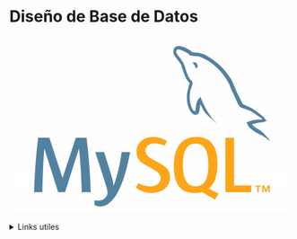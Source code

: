 # Diseño de Base de Datos
 ![Mi GIF](https://github.com/DerDAVO/DBD/blob/main/media/MySQL-Logo.png)
<details>
<summary>Links utiles </summary>
  
 - [Videos de teoria](https://www.youtube.com/playlist?list=PLgjP77yaDcE-t44Lfz5bGlSzHf63Od5uF)
 - [Presentaciones de Teoria](https://drive.google.com/drive/mobile/folders/1_HfE-FjhlwMInBQoSAdSqrKD944sVSvj?usp=sharing)
 - [Explicaciones practicas(videos)](https://drive.google.com/drive/mobile/folders/1g1bf1qewCKMTaXkAwk8eooq1tGH4CVuN)

</details>


